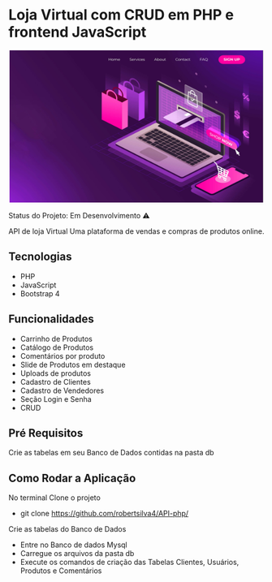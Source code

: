 # Loja Virtual com CRUD em PHP e frontend JavaScript

<p align="center">
  <img src="https://github.com/robertsilva4/API-php/blob/main/frontend/img/lojavirtual.jpg" width="500" height="300">
</p>

Status do Projeto: Em Desenvolvimento ⚠️

API de loja Virtual 
Uma plataforma de vendas e compras de produtos online.

## Tecnologias

* PHP
* JavaScript
* Bootstrap 4

## Funcionalidades

* Carrinho de Produtos
* Catálogo de Produtos
* Comentários por produto
* Slide de Produtos em destaque
* Uploads de produtos
* Cadastro de Clientes
* Cadastro de Vendedores
* Seção Login e Senha 
* CRUD 

## Pré Requisitos
Crie as tabelas em seu Banco de Dados contidas na pasta db

## Como Rodar a Aplicação

No terminal Clone o projeto 
* git clone https://github.com/robertsilva4/API-php/

Crie as tabelas do Banco de Dados 
* Entre no Banco de dados Mysql
* Carregue os arquivos da pasta db
* Execute os comandos de criação das Tabelas Clientes, Usuários, Produtos e Comentários
